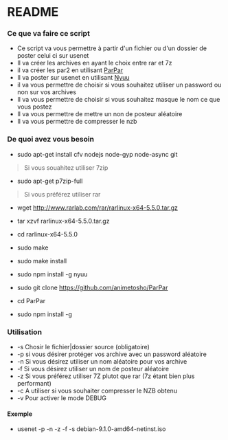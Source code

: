 # README #

### Ce que va faire ce script
* Ce script va vous permettre à partir d'un fichier ou d'un dossier de poster celui ci sur usenet 
* Il va créer les archives en ayant le choix entre rar et 7z
* il va créer les par2 en utilisant [ParPar](https://github.com/animetosho/ParPar "ParPar")
* Il va poster sur usenet en utilisant [Nyuu](https://github.com/animetosho/Nyuu "Nyuu")
* il va vous permettre de choisir si vous souhaitez utiliser un password ou non sur vos archives
* Il va vous permettre de choisir si vous souhaitez masque le nom ce que vous postez
* Il va vous permettre de mettre un non de posteur aléatoire
* Il va vous permettre de compresser le nzb

### De quoi avez vous besoin ###

* sudo apt-get install cfv nodejs node-gyp node-async git

> Si vous souahitez utiliser 7zip 

* sudo apt-get p7zip-full

> Si vous préférez utiliser rar

* wget http://www.rarlab.com/rar/rarlinux-x64-5.5.0.tar.gz
* tar xzvf rarlinux-x64-5.5.0.tar.gz
* cd rarlinux-x64-5.5.0
* sudo make
* sudo make install

* sudo npm install -g nyuu
* sudo git clone https://github.com/animetosho/ParPar
* cd ParPar
* sudo npm install -g

### Utilisation
>	
* -s	Chosir le fichier|dossier source (obligatoire)
* -p	si vous désirer protéger vos archive avec un password aléatoire
* -n	Si vous désirez utiliser un nom aléatoire pour vos archive
* -f	Si vous désirez utiliser un nom de posteur aléatoire
* -z	Si vous préférez utiliser 7Z plutot que rar (7z étant bien plus performant)
* -c	A utiliser si vous souhaiter compresser le NZB obtenu
* -v	Pour activer le mode DEBUG

#### Exemple

* usenet -p -n -z -f -s debian-9.1.0-amd64-netinst.iso
